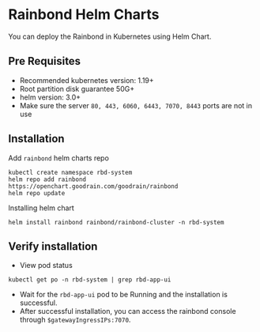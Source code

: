 # Rainbond Helm Charts

You can deploy the Rainbond in Kubernetes using Helm Chart.

## Pre Requisites

* Recommended kubernetes version: 1.19+
* Root partition disk guarantee 50G+
* helm version: 3.0+
* Make sure the server `80, 443, 6060, 6443, 7070, 8443` ports are not in use

## Installation

Add `rainbond` helm charts repo

```
kubectl create namespace rbd-system
helm repo add rainbond https://openchart.goodrain.com/goodrain/rainbond
helm repo update
```
Installing helm chart

```
helm install rainbond rainbond/rainbond-cluster -n rbd-system
```


## Verify installation

* View pod status
```
kubectl get po -n rbd-system | grep rbd-app-ui
```
* Wait for the ``` rbd-app-ui ``` pod to be Running and the installation is successful.
* After successful installation, you can access the rainbond console through `` $gatewayIngressIPs:7070 ``.
